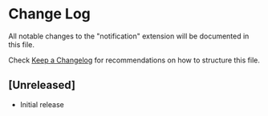 # Change Log

All notable changes to the "notification" extension will be documented in this file.

Check [Keep a Changelog](http://keepachangelog.com/) for recommendations on how to structure this file.

## [Unreleased]

- Initial release